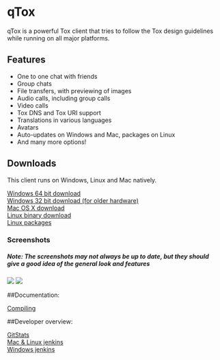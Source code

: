 qTox
======

qTox is a powerful Tox client that tries to follow the Tox design guidelines while running on all major platforms. <br/>

<h2>Features</h2>

- One to one chat with friends
- Group chats
- File transfers, with previewing of images
- Audio calls, including group calls
- Video calls
- Tox DNS and Tox URI support
- Translations in various languages
- Avatars
- Auto-updates on Windows and Mac, packages on Linux
- And many more options!

<h2>Downloads</h2>

This client runs on Windows, Linux and Mac natively.<br/>

<a href="http://207.12.89.155:8080/job/qTox-win64-nsis/lastSuccessfulBuild/artifact/setup-qtox64.exe">Windows 64 bit download</a><br/>
<a href="http://207.12.89.155:8080/job/qTox-win32-nsis/lastSuccessfulBuild/artifact/setup-qtox32.exe">Windows 32 bit download (for older hardware)</a><br/>
<a href="https://dist-build.tox.im/qtox.dmg">Mac OS X download </a><br/>
<a href="https://jenkins.libtoxcore.so/job/qTox-linux-amd64/lastSuccessfulBuild/artifact/qt/qtox.xz">Linux binary download</a><br/>
<a href="https://jenkins.libtoxcore.so/user/tux3/my-views/view/qTox/job/qTox-Linux-pkg/lastSuccessfulBuild/artifact/">Linux packages</a><br/>

<h3>Screenshots</h3>
<h5>Note: The screenshots may not always be up to date, but they should give a good idea of the general look and features</h5>
<img src="https://wiki.tox.im/images/5/5d/ToxGUI_tux3.png"/>
<img src="https://i.imgur.com/0XWcqBc.jpg"/>

##Documentation:

[Compiling](/INSTALL.md)

##Developer overview:

[GitStats](http://104.219.184.93/index.html)<br/>
[Mac & Linux jenkins](https://jenkins.libtoxcore.so/user/tux3/my-views/view/qTox/)<br/>
[Windows jenkins](http://104.219.184.93:8080)<br/>
